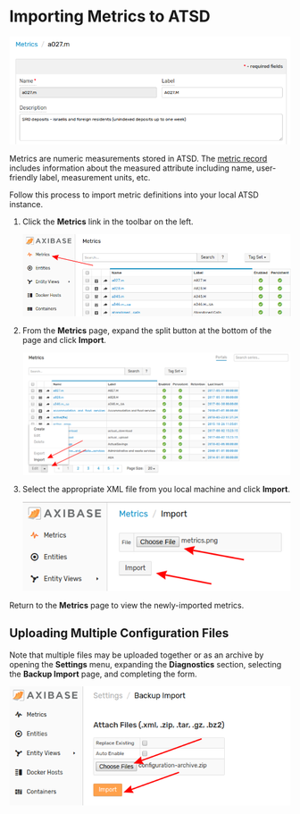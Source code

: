 # Importing Metrics to ATSD

![](images/metric.png)

Metrics are numeric measurements stored in ATSD. The [metric record](https://axibase.com/docs/atsd/api/meta/metric/list.html#fields) includes information about the measured attribute including name, user-friendly label, measurement units, etc.

Follow this process to import metric definitions into your local ATSD instance.

1. Click the **Metrics** link in the toolbar on the left.

    ![](images/metrics.png)

2. From the **Metrics** page, expand the split button at the bottom of the page and click **Import**.

    ![](images/import-metric.png)

3. Select the appropriate XML file from you local machine and click **Import**.

    ![](images/metric-import.png)

Return to the **Metrics** page to view the newly-imported metrics.

## Uploading Multiple Configuration Files

Note that multiple files may be uploaded together or as an archive by opening the **Settings** menu, expanding the **Diagnostics** section, selecting the **Backup Import** page, and completing the form.

![](images/backup-import.png)
